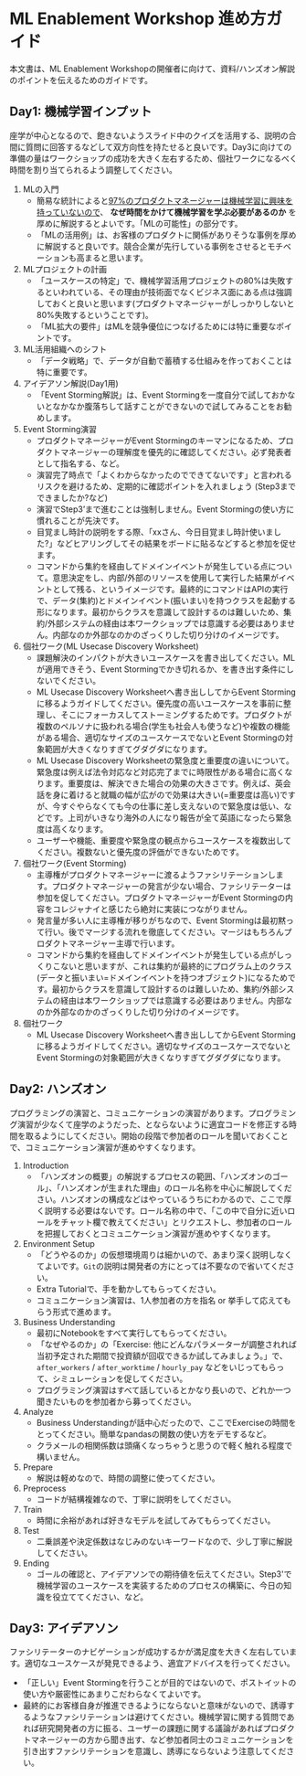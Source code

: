 # ML Enablement Workshop 進め方ガイド

本文書は、ML Enablement Workshopの開催者に向けて、資料/ハンズオン解説のポイントを伝えるためのガイドです。

## Day1: 機械学習インプット

座学が中心となるので、飽きないようスライド中のクイズを活用する、説明の合間に質問に回答するなどして双方向性を持たせると良いです。Day3に向けての準備の量はワークショップの成功を大きく左右するため、個社ワークになるべく時間を割り当てられるよう調整してください。

1. MLの入門
   * 簡易な統計によると[97%のプロダクトマネージャーは機械学習に興味を持っていないので](https://speakerdeck.com/icoxfog417/yan-jiu-topurodakutokai-fa-nojing-jie-woyue-etatimingudeyuzanijia-zhi-wojie-keru?slide=6)、 **なぜ時間をかけて機械学習を学ぶ必要があるのか** を厚めに解説するとよいです。「MLの可能性」の部分です。
   * 「MLの活用例」は、お客様のプロダクトに関係がありそうな事例を厚めに解説すると良いです。競合企業が先行している事例をさせるとモチベーションも高まると思います。
2. MLプロジェクトの計画
   * 「ユースケースの特定」で、機械学習活用プロジェクトの80%は失敗するといわれている、その理由が技術面でなくビジネス面にある点は強調しておくと良いと思います(プロダクトマネージャーがしっかりしないと80%失敗するということです)。
   * 「ML拡大の要件」はMLを競争優位につなげるためには特に重要なポイントです。
3. ML活用組織へのシフト
   * 「データ戦略」で、データが自動で蓄積する仕組みを作っておくことは特に重要です。
4. アイデアソン解説(Day1用)
   * 「Event Storming解説」は、Event Stormingを一度自分で試しておかないとなかなか腹落ちして話すことができないので試してみることをお勧めします。
5. Event Storming演習
   * プロダクトマネージャーがEvent Stormingのキーマンになるため、プロダクトマネージャーの理解度を優先的に確認してください。必ず発表者として指名する、など。
   * 演習完了時点で「よくわからなかったのでできてないです」と言われるリスクを避けるため、定期的に確認ポイントを入れましょう (Step3までできましたか?など)
   * 演習でStep3’まで進むことは強制しません。Event Stormingの使い方に慣れることが先決です。
   * 目覚まし時計の説明をする際、「xxさん、今日目覚まし時計使いました?」などヒアリングしてその結果をボードに貼るなどすると参加を促せます。
   * コマンドから集約を経由してドメインイベントが発生している点について。意思決定をし、内部/外部のリソースを使用して実行した結果がイベントとして残る、というイメージです。最終的にコマンドはAPIの実行で、データ(集約)とドメインイベント(振いまい)を持つクラスを起動する形になります。最初からクラスを意識して設計するのは難しいため、集約/外部システムの経由は本ワークショップでは意識する必要はありません。内部なのか外部なのかのざっくりした切り分けのイメージです。
6. 個社ワーク(ML Usecase Discovery Worksheet)
   * 課題解決のインパクトが大きいユースケースを書き出してください。MLが適用できそう、Event Stormingでかき切れるか、を書き出す条件にしないでください。
   * ML Usecase Discovery Worksheetへ書き出ししてからEvent Stormingに移るようガイドしてください。優先度の高いユースケースを事前に整理し、そこにフォーカスしてストーミングするためです。プロダクトが複数のペルソナに扱われる場合(学生も社会人も使うなど)や複数の機能がある場合、適切なサイズのユースケースでないとEvent Stormingの対象範囲が大きくなりすぎてグダグダになります。
   * ML Usecase Discovery Worksheetの緊急度と重要度の違いについて。緊急度は例えば法令対応など対応完了までに時限性がある場合に高くなります。重要度は、解決できた場合の効果の大きさです。例えば、英会話を身に着けると就職の幅が広がので効果は大きい(=重要度は高い)ですが、今すぐやらなくても今の仕事に差し支えないので緊急度は低い、などです。上司がいきなり海外の人になり報告が全て英語になったら緊急度は高くなります。
   * ユーザーや機能、重要度や緊急度の観点からユースケースを複数出してください。複数ないと優先度の評価ができないためです。
7. 個社ワーク(Event Storming)
   * 主導権がプロダクトマネージャーに渡るようファシリテーションします。プロダクトマネージャーの発言が少ない場合、ファシリテーターは参加を促してください。プロダクトマネージャーがEvent Stormingの内容をコレジャナイと感じたら絶対に実装につながりません。
   * 発言量が多い人に主導権が移りがちなので、Event Stormingは最初黙って行い。後でマージする流れを徹底してください。マージはもちろんプロダクトマネージャー主導で行います。
   * コマンドから集約を経由してドメインイベントが発生している点がしっくりこないと思いますが、これは集約が最終的にプログラム上のクラス(データと振いまい=ドメインイベントを持つオブジェクト)になるためです。最初からクラスを意識して設計するのは難しいため、集約/外部システムの経由は本ワークショップでは意識する必要はありません。内部なのか外部なのかのざっくりした切り分けのイメージです。
6. 個社ワーク
   * ML Usecase Discovery Worksheetへ書き出ししてからEvent Stormingに移るようガイドしてください。適切なサイズのユースケースでないとEvent Stormingの対象範囲が大きくなりすぎてグダグダになります。

## Day2: ハンズオン

プログラミングの演習と、コミュニケーションの演習があります。プログラミング演習が少なくて座学のようだった、とならないように適宜コードを修正する時間を取るようにしてください。開始の段階で参加者のロールを聞いておくことで、コミュニケーション演習が進めやすくなります。

1. Introduction
   * 「ハンズオンの概要」の解説するプロセスの範囲、「ハンズオンのゴール」、「ハンズオンが生まれた理由」のロール名称を中心に解説してください。ハンズオンの構成などはやっているうちにわかるので、ここで厚く説明する必要はないです。ロール名称の中で、「この中で自分に近いロールをチャット欄で教えてください」とリクエストし、参加者のロールを把握しておくとコミュニケーション演習が進めやすくなります。
2. Environment Setup
   * 「どうやるのか」の仮想環境周りは細かいので、あまり深く説明しなくてよいです。`Git`の説明は開発者の方にとっては不要なので省いてください。
   * Extra Tutorialで、手を動かしてもらってください。
   * コミュニケーション演習は、1人参加者の方を指名 or 挙手して応えてもらう形式で進めます。
3. Business Understanding
   * 最初にNotebookをすべて実行してもらってください。
   * 「なぜやるのか」の「Exercise: 他にどんなパラメーターが調整されれば当初予定された期間で投資額が回収できるか試してみましょう。」で、`after_workers` / `after_worktime` / `hourly_pay` などをいじってもらって、シミュレーションを促してください。
   * プログラミング演習はすべて話しているとかなり長いので、どれか一つ聞きたいものを参加者から募ってください。
4. Analyze
   * Business Understandingが話中心だったので、ここでExerciseの時間をとってください。簡単なpandasの関数の使い方をデモするなど。
   * クラメールの相関係数は頭痛くなっちゃうと思うので軽く触れる程度で構いません。
5. Prepare
   * 解説は軽めなので、時間の調整に使ってください。
6. Preprocess
   * コードが結構複雑なので、丁寧に説明をしてください。
7. Train
   * 時間に余裕があれば好きなモデルを試してみてもらってください。
8. Test
   * 二乗誤差や決定係数はなじみのないキーワードなので、少し丁寧に解説してください。
9. Ending
   * ゴールの確認と、アイデアソンでの期待値を伝えてください。Step3'で機械学習のユースケースを実装するためのプロセスの構築に、今日の知識を役立ててください、など。

## Day3: アイデアソン

ファシリテーターのナビゲーションが成功するかが満足度を大きく左右しています。適切なユースケースが発見できるよう、適宜アドバイスを行ってください。

* 「正しい」Event Stormingを行うことが目的ではないので、ポストイットの使い方や厳密性にあまりこだわらなくてよいです。
* 最終的にお客様自身が推進できるようにならないと意味がないので、誘導するようなファシリテーションは避けてください。機械学習に関する質問であれば研究開発者の方に振る、ユーザーの課題に関する議論があればプロダクトマネージャーの方から聞き出す、など参加者同士のコミュニケーションを引き出すファシリテーションを意識し、誘導にならないよう注意してください。
